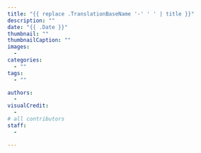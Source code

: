 ```yaml
---
title: "{{ replace .TranslationBaseName '-' ' ' | title }}"
description: ""
date: "{{ .Date }}"
thumbnail: ""
thumbnailCaption: ""
images: 
  - 
categories:
  - ""
tags:
  - ""

authors:
  - 
visualCredit:
  - 
# all contributors
staff:
  - 

---
```

